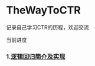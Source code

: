 # TheWayToCTR
记录自己学习CTR的历程，欢迎交流

当前进度<br/>
### 1.[逻辑回归简介及实现](https://github.com/crazycharles/TheWayToCTR/tree/master/逻辑回归简介及实现)
